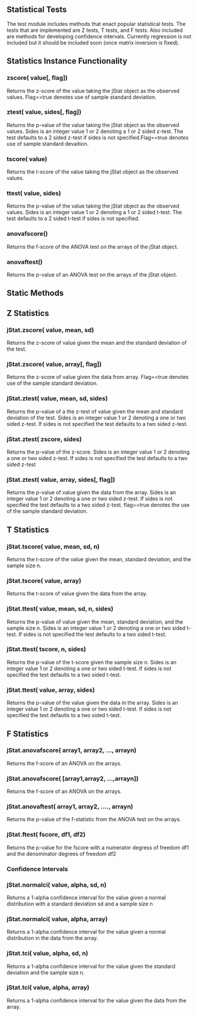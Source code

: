 ## Statistical Tests

The test module includes methods that enact popular statistical tests.
The tests that are implemented are Z tests, T tests, and F tests.
Also included are methods for developing confidence intervals. Currently
regression is not included but it should be included soon (once matrix
inversion is fixed).

## Statistics Instance Functionality

### zscore( value[, flag])

Returns the z-score of the value taking the jStat object as the observed
values. Flag==true denotes use of sample standard deviation.

### ztest( value, sides[, flag])

Returns the p-value of the value taking the jStat object as the observed
values. Sides is an integer value 1 or 2 denoting a 1 or 2 sided z-test.
The test defaults to a 2 sided z-test if sides is not specified.Flag==true
denotes use of sample standard devaition.

### tscore( value)

Returns the t-score of the value taking the jStat object as the observed
values.

### ttest( value, sides)

Returns the p-value of the value taking the jStat object as the observed
values. Sides is an integer value 1 or 2 denoting a 1 or 2 sided t-test.
The test defaults to a 2 sided t-test if sides is not specified.

### anovafscore()

Returns the f-score of the ANOVA test on the arrays of the jStat object.

### anovaftest()

Returns the p-value of an ANOVA test on the arrays of the jStat object.

## Static Methods 

## Z Statistics

### jStat.zscore( value, mean, sd)

Returns the z-score of value given the mean and the standard deviation
of the test.

### jStat.zscore( value, array[, flag])

Returns the z-score of value given the data from array. Flag==true denotes
use of the sample standard deviation.

### jStat.ztest( value, mean, sd, sides)

Returns the p-value of a the z-test of value given the mean and standard
deviation of the test. Sides is an integer value 1 or 2 denoting a
one or two sided z-test. If sides is not specified the test defaults
to a two sided z-test.

### jStat.ztest( zscore, sides)

Returns the p-value of the z-score. Sides is an integer value 1 or 2
denoting a one or two sided z-test. If sides is not specified the test
defaults to a two sided z-test

### jStat.ztest( value, array, sides[, flag])

Returns the p-value of value given the data from the array. Sides is
an integer value 1 or 2 denoting a one or two sided z-test. If sides
is not specified the test defaults to a two sided z-test. flag==true
denotes the use of the sample standard deviation.

## T Statistics

### jStat.tscore( value, mean, sd, n)

Returns the t-score of the value given the mean, standard deviation,
and the sample size n.

### jStat.tscore( value, array)

Returns the t-score of value given the data from the array.

### jStat.ttest( value, mean, sd, n, sides)

Returns the p-value of value given the mean, standard deviation,
and the sample size n. Sides is an integer value 1 or 2 denoting
a one or two sided t-test. If sides is not specified the test
defaults to a two sided t-test.

### jStat.ttest( tscore, n, sides)

Returns the p-value of the t-score given the sample size n. Sides 
is an integer value 1 or 2 denoting a one or two sided t-test. 
If sides is not specified the test defaults to a two sided t-test. 

### jStat.ttest( value, array, sides)

Returns the p-value of the value given the data in the array.
Sides is an integer value 1 or 2 denoting a one or two sided 
t-test. If sides is not specified the test defaults to a two 
sided t-test.

## F Statistics

### jStat.anovafscore( array1, array2, ..., arrayn)

Returns the f-score of an ANOVA on the arrays.

### jStat.anovafscore( [array1,array2, ...,arrayn])

Returns the f-score of an ANOVA on the arrays.

### jStat.anovaftest( array1, array2, ...., arrayn)

Returns the p-value of the f-statistic from the ANOVA
test on the arrays.

### jStat.ftest( fscore, df1, df2)

Returns the p-value for the fscore with a numerator degress
of freedom df1 and the denominator degrees of freedom df2

### Confidence Intervals

### jStat.normalci( value, alpha, sd, n)

Returns a 1-alpha confidence interval for the value given
a normal distribution with a standard deviation sd and a
sample size n
  
### jStat.normalci( value, alpha, array)

Returns a 1-alpha confidence interval for the value given
a normal distribution in the data from the array.

### jStat.tci( value, alpha, sd, n)

Returns a 1-alpha confidence interval for the value given
the standard deviation and the sample size n.

### jStat.tci( value, alpha, array)

Returns a 1-alpha confidence interval for the value given
the data from the array.